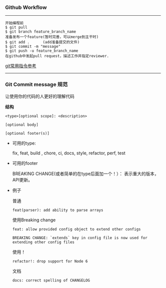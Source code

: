 ### Github Workflow

---

```shell
开始编程前
$ git pull
$ git branch feature_branch_name
准备发布一个feature(暂时完善，可以merge到主干时)
$ git add .      (add准备提交的文件)
$ git commit -m "message"
$ git push -u feature_branch_name
在github中发起pull request，描述工作并指定reviewer.
```

[git常用指令参考](https://www.ruanyifeng.com/blog/2015/12/git-cheat-sheet.html)

---

### Git Commit message 规范

让使用你的代码的人更好的理解代码

**结构**

```
<type>[optional scope]: <description>

[optional body]

[optional footer(s)]
```

- 可用的type: 

  fix, feat, build , chore, ci, docs, style, refactor, perf, test

- 可用的footer

  BREAKING CHANGE(或者简单的在type后面加一个！）： 表示重大的版本，API更新。

- 例子

  普通

  ```
  feat(parser): add ability to parse arrays
  ```

  使用Breaking change

  ```
  feat: allow provided config object to extend other configs
  
  BREAKING CHANGE: `extends` key in config file is now used for extending other config files
  ```

  使用！

  ```
  refactor!: drop support for Node 6
  ```

  文档

  ```
  docs: correct spelling of CHANGELOG
  ```